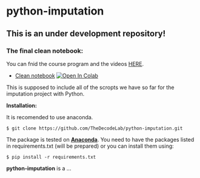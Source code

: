 python-imputation
=======

## **This is an under development repository!**

### The final clean notebook:
You can fnid the course program and the videos [HERE](https://github.com/TheDecodeLab/python-imputation/blob/main/imputation_clean.ipynb).


- [Clean notebook](https://github.com/TheDecodeLab/python-imputation/blob/main/imputation_clean.ipynb) [![Open In Colab](https://colab.research.google.com/assets/colab-badge.svg)](https://colab.research.google.com/github/TheDecodeLab/python-imputation/blob/main/imputation_clean.ipynb)


This is supposed to include all of the scropts we have so far for the imputation project with Python. 

**Installation:**

It is recomended to use anaconda.
```
$ git clone https://github.com/TheDecodeLab/python-imputation.git
```
The package is tested on [**Anaconda**](https://www.anaconda.com/download/#linux). You need to have the packages listed in requirements.txt (will be prepared) or you can install them using:
```
$ pip install -r requirements.txt 
```

**python-imputation** is a ...

<!--<p align="center">-->
<!--  <img src="./images/ds9flow.jpg" width="800"/>-->
<!--</p>-->



